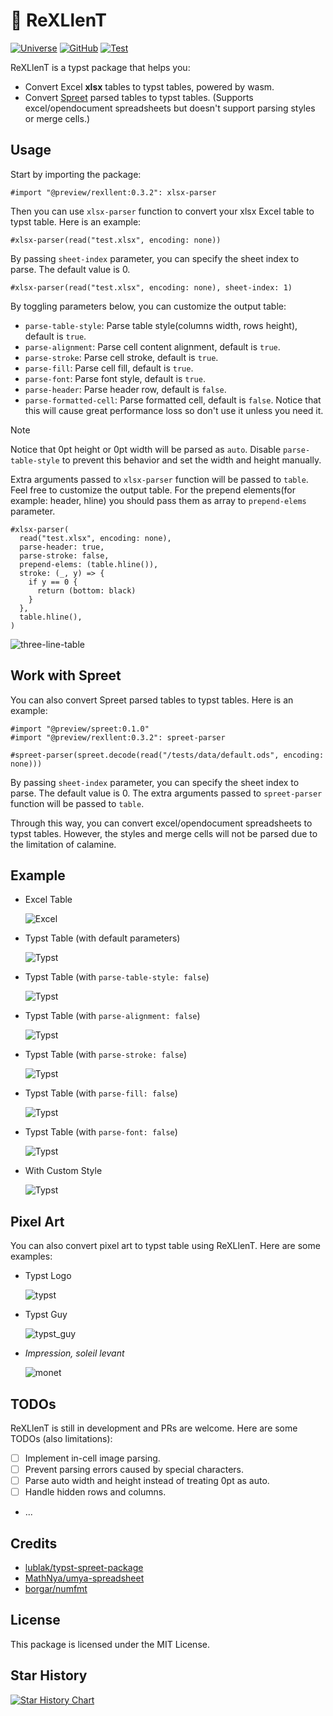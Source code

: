 # 🦖 ReXLlenT

[![Universe](https://img.shields.io/badge/dynamic/xml?url=https%3A%2F%2Ftypst.app%2Funiverse%2Fpackage%2Frexllent&query=%2Fhtml%2Fbody%2Fdiv%2Fmain%2Fdiv%5B2%5D%2Faside%2Fsection%5B2%5D%2Fdl%2Fdd%5B3%5D&logo=typst&label=Universe&color=%2339cccc)](https://typst.app/universe/package/rexllent)
[![GitHub](https://img.shields.io/badge/dynamic/toml?url=https%3A%2F%2Fraw.githubusercontent.com%2Fhongjr03%2Ftypst-rexllent%2Frefs%2Fheads%2Fmain%2Ftypst.toml&query=package.version&logo=GitHub&label=GitHub)](https://github.com/hongjr03/typst-rexllent)
[![Test](https://github.com/hongjr03/typst-rexllent/actions/workflows/test.yml/badge.svg)](https://github.com/hongjr03/typst-rexllent/actions/workflows/test.yml)

ReXLlenT is a typst package that helps you:

- Convert Excel **xlsx** tables to typst tables, powered by wasm.
- Convert [Spreet](https://github.com/lublak/typst-spreet-package) parsed tables to typst tables. (Supports excel/opendocument spreadsheets but doesn't support parsing styles or merge cells.)

## Usage

Start by importing the package:

```typ
#import "@preview/rexllent:0.3.2": xlsx-parser
```

Then you can use `xlsx-parser` function to convert your xlsx Excel table to typst table. Here is an example:

```typ
#xlsx-parser(read("test.xlsx", encoding: none))
```

By passing `sheet-index` parameter, you can specify the sheet index to parse. The default value is 0.

```typ
#xlsx-parser(read("test.xlsx", encoding: none), sheet-index: 1)
```

By toggling parameters below, you can customize the output table:

- `parse-table-style`: Parse table style(columns width, rows height), default is `true`.
- `parse-alignment`: Parse cell content alignment, default is `true`.
- `parse-stroke`: Parse cell stroke, default is `true`.
- `parse-fill`: Parse cell fill, default is `true`.
- `parse-font`: Parse font style, default is `true`.
- `parse-header`: Parse header row, default is `false`.
- `parse-formatted-cell`: Parse formatted cell, default is `false`. Notice that this will cause great performance loss so don't use it unless you need it.

> [!NOTE]
> Notice that 0pt height or 0pt width will be parsed as `auto`. Disable `parse-table-style` to prevent this behavior and set the width and height manually.

Extra arguments passed to `xlsx-parser` function will be passed to `table`. Feel free to customize the output table. For the prepend elements(for example: header, hline) you should pass them as array to `prepend-elems` parameter.

```typ
#xlsx-parser(
  read("test.xlsx", encoding: none),
  parse-header: true,
  parse-stroke: false,
  prepend-elems: (table.hline()),
  stroke: (_, y) => {
    if y == 0 {
      return (bottom: black)
    }
  },
  table.hline(),
)
```

![three-line-table](assets/three-line-table.png)

## Work with Spreet

You can also convert Spreet parsed tables to typst tables. Here is an example:

```typ
#import "@preview/spreet:0.1.0"
#import "@preview/rexllent:0.3.2": spreet-parser

#spreet-parser(spreet.decode(read("/tests/data/default.ods", encoding: none)))
```

By passing `sheet-index` parameter, you can specify the sheet index to parse. The default value is 0. The extra arguments passed to `spreet-parser` function will be passed to `table`.

Through this way, you can convert excel/opendocument spreadsheets to typst tables. However, the styles and merge cells will not be parsed due to the limitation of calamine.

## Example

- Excel Table

  ![Excel](assets/excel.png)

- Typst Table (with default parameters)

  ![Typst](assets/example1.png)

- Typst Table (with `parse-table-style: false`)

  ![Typst](assets/example2.png)

- Typst Table (with `parse-alignment: false`)

  ![Typst](assets/example3.png)

- Typst Table (with `parse-stroke: false`)

  ![Typst](assets/example4.png)

- Typst Table (with `parse-fill: false`)

  ![Typst](assets/example5.png)

- Typst Table (with `parse-font: false`)

  ![Typst](assets/example6.png)

- With Custom Style

  ![Typst](assets/example7.png)

## Pixel Art

You can also convert pixel art to typst table using ReXLlenT. Here are some examples:

- Typst Logo

  ![typst](assets/typst_example1.png)

- Typst Guy

  ![typst_guy](assets/typst_example2.png)

- _Impression, soleil levant_

  ![monet](assets/typst_example3.png)

## TODOs

ReXLlenT is still in development and PRs are welcome. Here are some TODOs (also limitations):

- [ ] Implement in-cell image parsing.
- [ ] Prevent parsing errors caused by special characters.
- [ ] Parse auto width and height instead of treating 0pt as auto.
- [ ] Handle hidden rows and columns.
- ...

## Credits

- [lublak/typst-spreet-package](https://github.com/lublak/typst-spreet-package)
- [MathNya/umya-spreadsheet](https://github.com/MathNya/umya-spreadsheet)
- [borgar/numfmt](https://github.com/borgar/numfmt)

## License

This package is licensed under the MIT License.

## Star History

<a href="https://star-history.com/#hongjr03/typst-rexllent&Date">
 <picture>
   <source media="(prefers-color-scheme: dark)" srcset="https://api.star-history.com/svg?repos=hongjr03/typst-rexllent&type=Date&theme=dark" />
   <source media="(prefers-color-scheme: light)" srcset="https://api.star-history.com/svg?repos=hongjr03/typst-rexllent&type=Date" />
   <img alt="Star History Chart" src="https://api.star-history.com/svg?repos=hongjr03/typst-rexllent&type=Date" />
 </picture>
</a>
